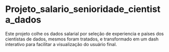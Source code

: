# Projeto_salario_senioridade_cientista_dados
Este projeto colhe os dados salarial por seleção de experiencia e países dos cientistas de dados, mesmos foram tratados, e transformado em um dash interativo para facilitar a visualização do usuário final. 
